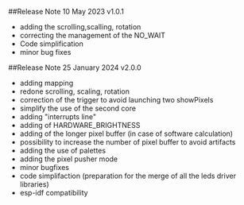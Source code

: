 ##Release Note 10 May 2023 v1.0.1
* adding the scrolling,scalling, rotation 
* correcting the management of the NO_WAIT
* Code simplification
* minor bug fixes

##Release Note 25 January 2024 v2.0.0
* adding mapping
* redone scrolling, scaling, rotation
* correction of the trigger to avoid launching two showPixels
* simplify the use of the second core
* adding "interrupts line"
* adding of HARDWARE_BRIGHTNESS 
* adding of the longer pixel buffer (in case of software calculation)
* possibility to increase the number of pixel buffer to avoid artifacts
* adding the use of palettes
* adding the pixel pusher mode
* minor bugfixes
* code simplifaction (preparation for the merge of all the leds driver libraries)
* esp-idf compatibility
